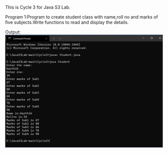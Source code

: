This is Cycle 3 for Java S3 Lab.

Program 1:Program to create student class with name,roll no and marks of five subjects.Write functions to read and display the details.

Output:![](https://github.com/karthikvijay5227/JavaS3Lab/blob/main/Cycle3/Outputs/Student.png)
